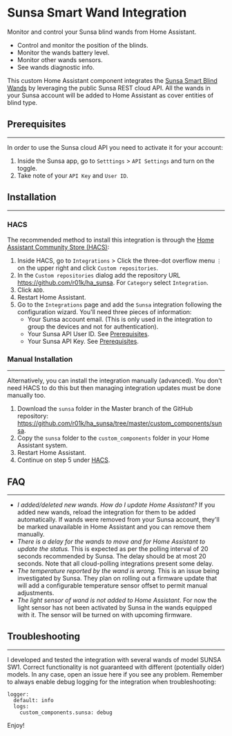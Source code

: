 # Sunsa Smart Wand Integration

Monitor and control your Sunsa blind wands from Home Assistant.

- Control and monitor the position of the blinds.
- Monitor the wands battery level.
- Monitor other wands sensors.
- See wands diagnostic info.

This custom Home Assistant component integrates the 
[Sunsa Smart Blind Wands](https://sunsawands.com/) by leveraging the public Sunsa REST 
cloud API. All the wands in your Sunsa account will be added to Home Assistant as cover 
entities of blind type.


## Prerequisites
---
In order to use the Sunsa cloud API you need to activate it for your account:
1. Inside the Sunsa app, go to `Setttings` > `API Settings`  and turn on the toggle.
2. Take note of your  `API Key` and `User ID`.


## Installation
---
### HACS
The recommended method to install this integration is through the
[Home Assistant Community Store (HACS)](https://hacs.xyz/):

1. Inside HACS, go to `Integrations` > Click the three-dot overflow menu `⋮` on the upper 
right and click `Custom repositories`.
2. In the `Custom repositories` dialog add the repository URL 
https://github.com/r01k/ha_sunsa. For `Category` select `Integration`.
3. Click `ADD`.
4. Restart Home Assistant.
5. Go to the `Integrations` page and add the `Sunsa` integration following the 
configuration wizard. You'll need three pieces of information:
	- Your Sunsa account email. (This is only used in the integration to group the devices
   and not for authentication).
	- Your Sunsa API User ID. See [Prerequisites](#prerequisites).
	- Your Sunsa API Key. See [Prerequisites](#prerequisites).

### Manual Installation
---
Alternatively, you can install the integration manually (advanced). You don't need HACS to
do this but then managing 
integration updates must be done manually too.
1. Download the `sunsa` folder in the Master branch of the GitHub repository: 
https://github.com/r01k/ha_sunsa/tree/master/custom_components/sunsa.
2. Copy the `sunsa` folder to the `custom_components` folder in your Home Assistant 
system.
3. Restart Home Assistant.
4. Continue on step 5 under [HACS](#hacs).

## FAQ
---
- *I added/deleted new wands. How do I update Home Assistant?*
   If you added new wands, reload the integration for them to be added automatically. 
   If wands were removed from your Sunsa account, they'll be marked unavailable in Home 
   Assistant and you can remove them manually.
- *There is a delay for the wands to move and for Home Assistant to update the status.*
   This is expected as per the polling interval of 20 seconds recommended by Sunsa. The 
   delay should be at most 20 seconds. Note that all cloud-polling integrations present 
   some delay.
- *The temperature reported by the wand is wrong.*
   This is an issue being investigated by Sunsa. They plan on rolling out a firmware 
   update that will add a configurable temperature sensor offset to permit manual 
   adjustments.
- *The light sensor of wand is not added to Home Assistant.*
   For now the light sensor has not been activated by Sunsa in the wands equipped with it.
   The sensor will be turned on with upcoming firmware.

## Troubleshooting
---
I developed and tested the integration with several wands of model SUNSA SW1. Correct 
functionality is not guaranteed with different (potentially older) models. In any case, 
open an issue here if you see any problem. Remember to always enable debug logging for the
integration when troubleshooting:
```
logger:
  default: info
  logs:
    custom_components.sunsa: debug
```

Enjoy!